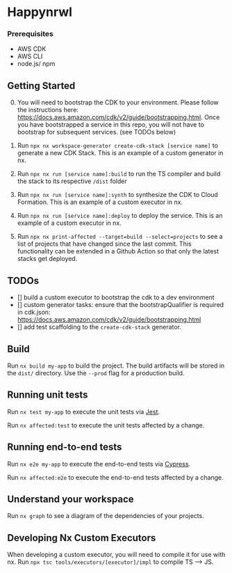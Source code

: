 # Happynrwl

### Prerequisites

- AWS CDK
- AWS CLI
- node.js/ npm

## Getting Started

0. You will need to bootstrap the CDK to your environment. Please follow the instructions here: https://docs.aws.amazon.com/cdk/v2/guide/bootstrapping.html. Once you have bootstrapped a service in this repo, you will not have to bootstrap for subsequent services. (see TODOs below)

1. Run `npx nx workspace-generator create-cdk-stack [service name]` to generate a new CDK Stack. This is an example of a custom generator in nx.

2. Run `npx nx run [service name]:build` to run the TS compiler and build the stack to its respective `/dist` folder

3. Run `npx nx run [service name]:synth` to synthesize the CDK to Cloud Formation. This is an example of a custom executor in nx.

4. Run `npx nx run [service name]:deploy` to deploy the service. This is an example of a custom executor in nx.

5. Run `npx nx print-affected --target=build --select=projects` to see a list of projects that have changed since the last commit. This functionality can be extended in a Github Action so that only the latest stacks get deployed.

## TODOs

- [] build a custom executor to bootstrap the cdk to a dev environment
- [] custom generator tasks: ensure that the bootstrapQualifier is required in cdk.json: https://docs.aws.amazon.com/cdk/v2/guide/bootstrapping.html
- [] add test scaffolding to the `create-cdk-stack` generator.

## Build

Run `nx build my-app` to build the project. The build artifacts will be stored in the `dist/` directory. Use the `--prod` flag for a production build.

## Running unit tests

Run `nx test my-app` to execute the unit tests via [Jest](https://jestjs.io).

Run `nx affected:test` to execute the unit tests affected by a change.

## Running end-to-end tests

Run `nx e2e my-app` to execute the end-to-end tests via [Cypress](https://www.cypress.io).

Run `nx affected:e2e` to execute the end-to-end tests affected by a change.

## Understand your workspace

Run `nx graph` to see a diagram of the dependencies of your projects.

## Developing Nx Custom Executors

When developing a custom executor, you will need to compile it for use with nx.
Run `npx tsc tools/executors/[executor]/impl` to compile TS --> JS.
